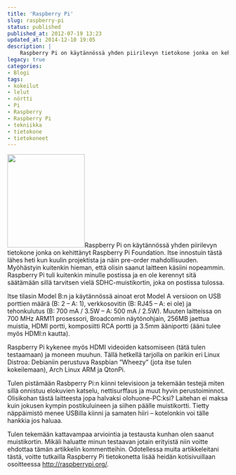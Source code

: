 ```yaml
---
title: 'Raspberry Pi'
slug: raspberry-pi
status: published
published_at: 2012-07-19 13:23
updated_at: 2014-12-10 19:05
description: |
    Raspberry Pi on käytännössä yhden piirilevyn tietokone jonka on kehittänyt Raspberry Pi Foundation. Itse innostuin tästä lähes heti kun kuulin projektista ja näin pre-order mahdollisuuden. Myöhästyin kuitenkin hieman, että olisin saanut laitteen käsiini nopeammin. Raspberry Pi tuli kuitenkin minulle postissa ja en ole kerennyt sitä säätämään sillä tarvitsen vielä SDHC-muistikortin, joka on postissa tulossa. Itse… Jatka lukemista Raspberry Pi
legacy: true
categories:
- Blogi
tags:
- kokeilut
- lelut
- nörtti
- Pi
- Raspberry
- Raspberry Pi
- tekniikka
- tietokone
- tietokoneet
---
```


<p><a href="https://cdn.markokaartinen.net/uploads/2012/07/Raspi_Colour_R.png"><img loading="lazy" decoding="async" class="alignright  wp-image-3206" style="border: 0;" title="Raspberry Pi - logo" src="https://cdn.markokaartinen.net/uploads/2012/07/Raspi_Colour_R-610x735.png" alt="" width="176" height="212" /></a>Raspberry Pi on käytännössä yhden piirilevyn tietokone jonka on kehittänyt Raspberry Pi Foundation. Itse innostuin tästä lähes heti kun kuulin projektista ja näin pre-order mahdollisuuden. Myöhästyin kuitenkin hieman, että olisin saanut laitteen käsiini nopeammin. Raspberry Pi tuli kuitenkin minulle postissa ja en ole kerennyt sitä säätämään sillä tarvitsen vielä SDHC-muistikortin, joka on postissa tulossa.</p>
<p>Itse tilasin Model B:n ja käytännössä ainoat erot Model A versioon on USB porttien määrä (B: 2 &#8211; A: 1), verkkosovitin (B: RJ45 &#8211; A: ei ole) ja tehonkulutus (B: 700 mA / 3.5W &#8211; A: 500 mA / 2.5W). Muuten laitteissa on 700 MHz ARM11 prosessori, Broadcomin näytönohjain, 256MB jaettua muistia, HDMI portti, komposiitti RCA portti ja 3.5mm ääniportti (ääni tulee myös HDMI:n kautta).</p>
<p>Raspberry Pi kykenee myös HDMI videoiden katsomiseen (tätä tulen testaamaan) ja moneen muuhun. Tällä hetkellä tarjolla on parikin eri Linux Distroa: Debianiin perustuva Raspbian &#8221;Wheezy&#8221; (jota itse tulen kokeilemaan), Arch Linux ARM ja QtonPi.</p>
<p>Tulen pistämään Rasbperry Pi:n kiinni televisioon ja tekemään testejä miten sillä onnistuu elokuvien katselu, nettisurffaus ja muut hyvin perustoiminnot. Olisikohan tästä laitteesta jopa halvaksi olohuone-PC:ksi? Laitehan ei maksa kuin jokusen kympin postikuluineen ja siihen päälle muistikortti. Tietty näppäimistö menee USBilla kiinni ja samaten hiiri &#8211; kotelonkin voi tälle hankkia jos haluaa.</p>
<p>Tulen tekemään kattavampaa arviointia ja testausta kunhan olen saanut muistikortin. Mikäli haluatte minun testaavan jotain erityistä niin voitte ehdottaa tämän artikkelin kommentteihin. Odotellessa muita artikkeleitani tästä, voitte tutkailla Raspberry Pi tietokonetta lisää heidän kotisivuillaan osoitteessa <a href="http://raspberrypi.org/">http://raspberrypi.org/</a>.</p>
